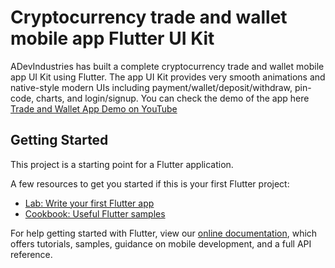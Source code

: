 # Cryptocurrency trade and wallet mobile app Flutter UI Kit

ADevIndustries has built a complete cryptocurrency trade and wallet mobile app UI Kit using Flutter. The app UI Kit provides very smooth animations and native-style modern UIs including payment/wallet/deposit/withdraw, pin-code, charts, and login/signup. You can check the demo of the app here [Trade and Wallet App Demo on YouTube](https://www.youtube.com/watch?v=_c7ppLp0558&ab_channel=ADevIndustries)

## Getting Started

This project is a starting point for a Flutter application.

A few resources to get you started if this is your first Flutter project:

- [Lab: Write your first Flutter app](https://flutter.dev/docs/get-started/codelab)
- [Cookbook: Useful Flutter samples](https://flutter.dev/docs/cookbook)

For help getting started with Flutter, view our
[online documentation](https://flutter.dev/docs), which offers tutorials,
samples, guidance on mobile development, and a full API reference.
